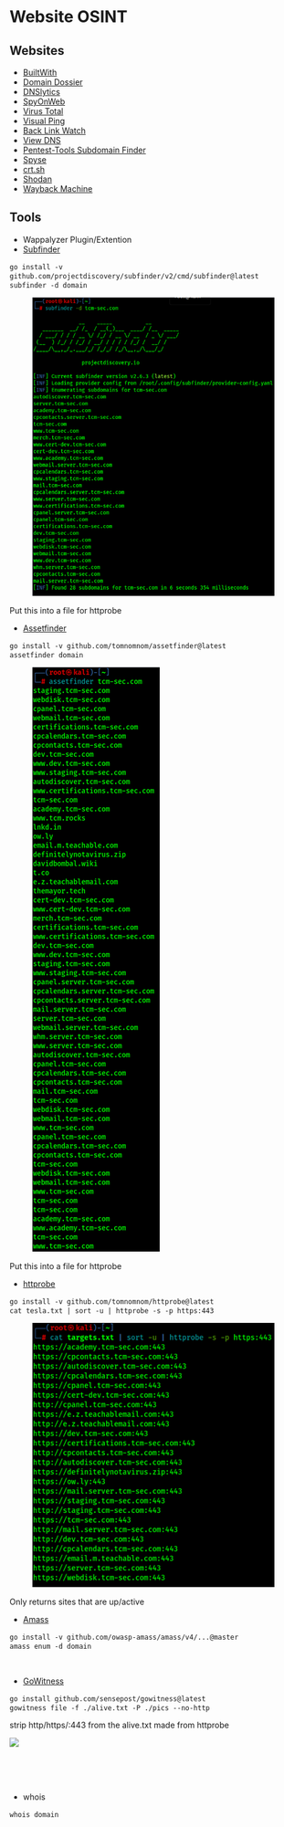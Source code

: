 # Website OSINT

## Websites

* [BuiltWith](https://builtwith.com/)
* [Domain Dossier](https://centralops.net/co/)
* [DNSlytics](https://dnslytics.com/reverse-ip)
* [SpyOnWeb](https://spyonweb.com/)
* [Virus Total](https://www.virustotal.com/)
* [Visual Ping](https://visualping.io/)
* [Back Link Watch](http://backlinkwatch.com/index.php)
* [View DNS](https://viewdns.info/)
* [Pentest-Tools Subdomain Finder](https://pentest-tools.com/information-gathering/find-subdomains-of-domain)
* [Spyse](https://spyse.com/)
* [crt.sh](https://crt.sh/)
* [Shodan](https://shodan.io)
* [Wayback Machine](https://web.archive.org/)

## Tools

* Wappalyzer Plugin/Extention
* [Subfinder](https://github.com/projectdiscovery/subfinder)

```
go install -v github.com/projectdiscovery/subfinder/v2/cmd/subfinder@latest
subfinder -d domain
```

<figure><img src="../.gitbook/assets/image (5) (1) (1).png" alt=""><figcaption></figcaption></figure>

Put this into a file for httprobe&#x20;

* [Assetfinder](https://github.com/tomnomnom/assetfinder)

```
go install -v github.com/tomnomnom/assetfinder@latest
assetfinder domain
```

<figure><img src="../.gitbook/assets/image (6) (1).png" alt=""><figcaption></figcaption></figure>

Put this into a file for httprobe&#x20;

* [httprobe](https://github.com/tomnomnom/httprobe)

```
go install -v github.com/tomnomnom/httprobe@latest
cat tesla.txt | sort -u | httprobe -s -p https:443
```

<figure><img src="../.gitbook/assets/image (7) (1).png" alt=""><figcaption></figcaption></figure>

Only returns sites that are up/active

* [Amass](https://github.com/OWASP/Amass)

```
go install -v github.com/owasp-amass/amass/v4/...@master
amass enum -d domain
```

<figure><img src="../.gitbook/assets/image (10).png" alt=""><figcaption></figcaption></figure>

* [GoWitness](https://github.com/sensepost/gowitness/wiki/Installation)

```
go install github.com/sensepost/gowitness@latest
gowitness file -f ./alive.txt -P ./pics --no-http
```

strip http/https/:443 from the alive.txt made from httprobe

![](<../.gitbook/assets/image (11).png>)  &#x20;

<figure><img src="../.gitbook/assets/image (12).png" alt=""><figcaption></figcaption></figure>

<figure><img src="../.gitbook/assets/image (13).png" alt=""><figcaption></figcaption></figure>

* whois

```
whois domain
```

<figure><img src="../.gitbook/assets/image (14).png" alt=""><figcaption></figcaption></figure>
